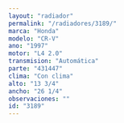 ```yaml
---
layout: "radiador"
permalink: "/radiadores/3189/"
marca: "Honda"
modelo: "CR-V"
ano: "1997"
motor: "L4 2.0"
transmision: "Automática"
parte: "431447"
clima: "Con clima"
alto: "13 3/4"
ancho: "26 1/4"
observaciones: ""
id: "3189"
---
```


